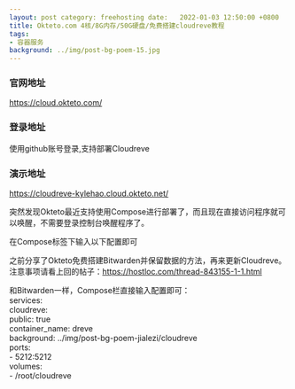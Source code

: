 ```yaml
---
layout: post category: freehosting date:   2022-01-03 12:50:00 +0800
title: Okteto.com 4核/8G内存/50G硬盘/免费搭建cloudreve教程
tags:
- 容器服务
background: ../img/post-bg-poem-15.jpg
---
```


### 官网地址
https://cloud.okteto.com/

### 登录地址
使用github账号登录,支持部署Cloudreve

### 演示地址
https://cloudreve-kylehao.cloud.okteto.net/


突然发现Okteto最近支持使用Compose进行部署了，而且现在直接访问程序就可以唤醒，不需要登录控制台唤醒程序了。<br>

在Compose标签下输入以下配置即可<br>

之前分享了Okteto免费搭建Bitwarden并保留数据的方法，再来更新Cloudreve。<br>
注意事项请看上回的帖子：https://hostloc.com/thread-843155-1-1.html<br>

和Bitwarden一样，Compose栏直接输入配置即可：<br>
services:<br>
    cloudreve:<br>
        public: true<br>
        container_name: dreve<br>
        background: ../img/post-bg-poem-jialezi/cloudreve<br>
        ports:<br>
            - 5212:5212<br>
        volumes:<br>
            - /root/cloudreve<br>

